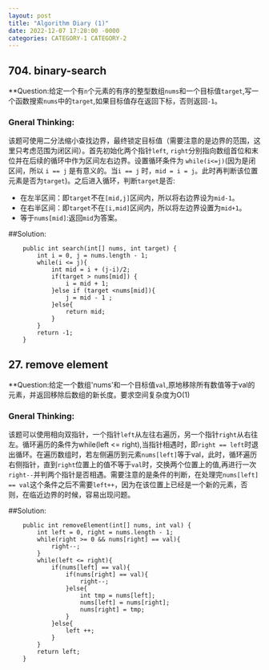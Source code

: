 ```yaml
---
layout: post
title: "Algorithm Diary (1)"
date: 2022-12-07 17:28:00 -0000
categories: CATEGORY-1 CATEGORY-2
---
```

## 704. binary-search 
**Question:给定一个有`n`个元素的有序的整型数组`nums`和一个目标值`target`,写一个函数搜索`nums`中的`target`,如果目标值存在返回下标，否则返回`-1`。

### Gneral Thinking:

该题可使用二分法缩小查找边界，最终锁定目标值（需要注意的是边界的范围，这里只考虑范围为闭区间）。首先初始化两个指针`left`, `right`分别指向数组首位和末位并在后续的循环中作为区间左右边界。设置循环条件为 `while(i<=j)`(因为是闭区间，所以 `i == j` 是有意义的。当`i == j` 时，`mid = i = j`。此时再判断该位置元素是否为`target`)。之后进入循环，判断`target`是否:
- 在左半区间：即`target`不在`[mid,j]`区间内，所以将右边界设为`mid-1`。 
- 在右半区间：即`target`不在`[i,mid]`区间内，所以将左边界设置为`mid+1`。
- 等于`nums[mid]`:返回`mid`为答案。

##Solution: 
```
    public int search(int[] nums, int target) {
        int i = 0, j = nums.length - 1;
        while(i <= j){
            int mid = i + (j-i)/2;
            if(target > nums[mid]) {
                i = mid + 1;
            }else if (target <nums[mid]){
                j = mid - 1 ; 
            }else{
                return mid; 
            }
        }
        return -1;
    }
```

## 27. remove element 
**Question:给定一个数组'nums'和一个目标值`val`,原地移除所有数值等于val的元素，并返回移除后数组的新长度。要求空间复杂度为O(1)

### Gneral Thinking:

该题可以使用相向双指针，一个指针`left`从左往右遍历，另一个指针`right`从右往左。循环遍历的条件为while(left <= right),当指针相遇时，即`right == left`时退出循环。在遍历数组时，若左侧遍历到元素`nums[left]`等于val，此时，循环遍历右侧指针，直到`right`位置上的值不等于`val`时，交换两个位置上的值,再进行一次`right--`并判两个指针是否相遇。需要注意的是条件的判断，在处理完`nums[left] == val`这个条件之后不需要`left++`，因为在该位置上已经是一个新的元素，否则，在临近边界的时候，容易出现问题。

##Solution: 
```
    public int removeElement(int[] nums, int val) {
        int left = 0, right = nums.length - 1; 
        while(right >= 0 && nums[right] == val){
            right--;
        }
        while(left <= right){
            if(nums[left] == val){
                if(nums[right] == val){
                    right--;
                }else{
                    int tmp = nums[left];
                    nums[left] = nums[right];
                    nums[right] = tmp; 
                }
            }else{
                left ++;
            }
        }
        return left;
    }

```
